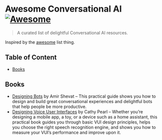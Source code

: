# Awesome Conversational AI [![Awesome](https://cdn.rawgit.com/sindresorhus/awesome/d7305f38d29fed78fa85652e3a63e154dd8e8829/media/badge.svg)](https://github.com/sindresorhus/awesome)
> A curated list of delightful Conversational AI resources.

Inspired by the [awesome](https://github.com/sindresorhus/awesome) list thing.

## Table of Content

- [Books](#books)

## Books

- [Designing Bots](https://www.oreilly.com/library/view/designing-bots/9781491974810/) by Amir Shevat – This practical guide shows you how to design and build great conversational experiences and delightful bots that help people be more productive.
- [Designing Voice User Interfaces](https://www.oreilly.com/library/view/designing-voice-user/9781491955406/) by Cathy Pearl – Whether you’re designing a mobile app, a toy, or a device such as a home assistant, this practical book guides you through basic VUI design principles, helps you choose the right speech recognition engine, and shows you how to measure your VUI’s performance and improve upon it.
